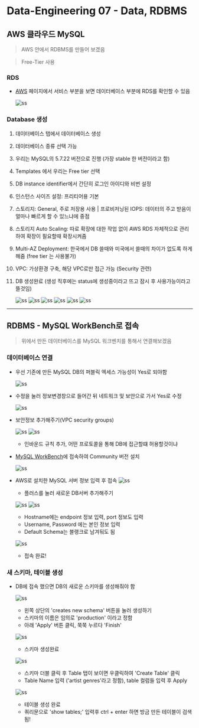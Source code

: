 # Data-Engineering 07 - Data, RDBMS

## AWS 클라우드 MySQL
> AWS 안에서 RDBMS를 만들어 보겠음

> Free-Tier 사용

### RDS
- [AWS](https://us-east-2.console.aws.amazon.com/console/home?region=us-east-2#) 페이지에서 서비스 부분을 보면 데이터베이스 부분에 RDS를 확인할 수 있음

    ![ss](./DE_img/screenshot109.png)

### Database 생성
1. 데이터베이스 탭에서 데이터베이스 생성
2. 데이터베이스 종류 선택 가능
3. 우리는 MySQL의 5.7.22 버전으로 진행 (가장 stable 한 버전이라고 함)
4. Templates 에서 우리는 Free tier 선택
5. DB instance identifier에서 간단히 로그인 아이디와 비번 설정
6. 인스턴스 사이즈 설정: 프리티어용 기본
7. 스토리지: General, 주로 저장용 사용 | 프로비저닝된 IOPS: 데이터의 주고 받음이 얼마나 빠르게 할 수 있느냐에 중점
8. 스토리지 Auto Scaling: 따로 확장에 대한 작업 없이 AWS RDS 자체적으로 관리하여 확장이 필요할때 확장시켜줌
9. Multi-AZ Deployment: 한국에서 DB 쓸때와 미국에서 쓸때의 차이가 없도록 하게 해줌 (free tier 는 사용불가)
10. VPC: 가상환경 구축, 해당 VPC로만 접근 가능 (Security 관련)
11. DB 생성완료 (생성 직후에는 status에 생성중이라고 뜨고 잠시 후 사용가능이라고 뜰것임)

    ![ss](./DE_img/screenshot110.png)
    ![ss](./DE_img/screenshot111.png)
    ![ss](./DE_img/screenshot112.png)
    ![ss](./DE_img/screenshot113.png)
    ![ss](./DE_img/screenshot114.png)
    ![ss](./DE_img/screenshot115.png)

---

## RDBMS - MySQL WorkBench로 접속
> 위에서 만든 데이터베이스를 MySQL 워크벤치를 통해서 연결해보겠음

### 데이터베이스 연결
- 우선 기존에 만든 MySQL DB의 퍼블릭 엑세스 가능성이 Yes로 되야함

    ![ss](./DE_img/screenshot116.png)
  
- 수정을 눌러 정보변경창으로 들어간 뒤 네트워크 및 보안으로 가서 Yes로 수정
  
    ![ss](./DE_img/screenshot117.png)

- 보안정보 추가해주기(VPC security groups)
  
    ![ss](./DE_img/screenshot118.png)
    ![ss](./DE_img/screenshot119.png)
    - 인바운드 규칙 추가, 어떤 프로토콜을 통해 DB에 접근할떄 허용할것이냐
  
- [MySQL WorkBench](https://www.mysql.com/products/workbench/)에 접속하여 Community 버전 설치

    ![ss](./DE_img/screenshot120.png)

- AWS로 설치한 MySQL 서버 정보 입력 후 접속
    ![ss](./DE_img/screenshot121.png)
    - 플러스를 눌러 새로운 DB서버 추가해주기 

    ![ss](./DE_img/screenshot122.png)
    ![ss](./DE_img/screenshot123.png)
    - Hostname에는 endpoint 정보 입력, port 정보도 입력
    - Username, Password 에는 본인 정보 입력
    - Default Schema는 블랭크로 남겨둬도 됨
   
    ![ss](./DE_img/screenshot124.png)
    - 접속 완료!

### 새 스키마, 테이블 생성
- DB에 접속 했으면 DB의 새로운 스키마를 생성해줘야 함
  
    ![ss](./DE_img/screenshot125.png)
    - 왼쪽 상단의 'creates new schema' 버튼을 눌러 생성하기
    - 스키마의 이름은 임의로 'production' 이라고 정함
    - 아래 'Apply' 버튼 클릭, 쭉쭉 누르다 'Finish'

    ![ss](./DE_img/screenshot126.png)
    - 스키마 생성완료

    ![ss](./DE_img/screenshot127.png)
    - 스키마 더블 클릭 후 Table 탭이 보이면 우클릭하여 'Create Table' 클릭
    - Table Name 입력 ('artist genres'라고 정함), table 컬럼들 입력 후 Apply
  
    ![ss](./DE_img/screenshot128.png)
    - 테이블 생성 완료
    - 쿼리문으로 'show tables;' 입력후 ctrl + enter 하면 방금 만든 테이블이 검색됨!



    
